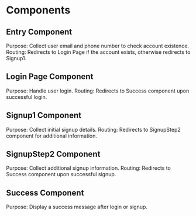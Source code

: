 # Components

## Entry Component
Purpose: Collect user email and phone number to check account existence.
Routing: Redirects to Login Page if the account exists, otherwise redirects to Signup1.

## Login Page Component
Purpose: Handle user login.
Routing: Redirects to Success component upon successful login.

## Signup1 Component
Purpose: Collect initial signup details.
Routing: Redirects to SignupStep2 component for additional information.

## SignupStep2 Component
Purpose: Collect additional signup information.
Routing: Redirects to Success component upon successful signup.

## Success Component
Purpose: Display a success message after login or signup.
